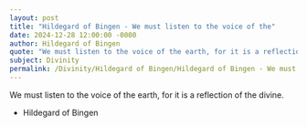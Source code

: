 ```yaml
---
layout: post
title: "Hildegard of Bingen - We must listen to the voice of the"
date: 2024-12-28 12:00:00 -0000
author: Hildegard of Bingen
quote: "We must listen to the voice of the earth, for it is a reflection of the divine."
subject: Divinity
permalink: /Divinity/Hildegard of Bingen/Hildegard of Bingen - We must listen to the voice of the
---
```


We must listen to the voice of the earth, for it is a reflection of the divine.

- Hildegard of Bingen
